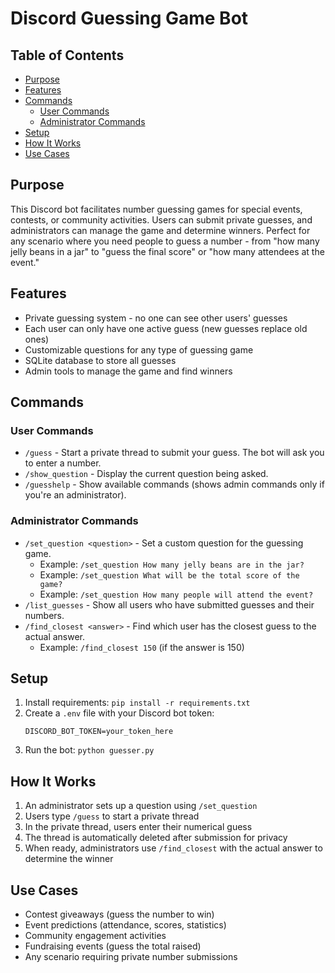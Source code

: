 # Discord Guessing Game Bot

## Table of Contents
- [Purpose](#purpose)
- [Features](#features)
- [Commands](#commands)
  - [User Commands](#user-commands)
  - [Administrator Commands](#administrator-commands)
- [Setup](#setup)
- [How It Works](#how-it-works)
- [Use Cases](#use-cases)

## Purpose
This Discord bot facilitates number guessing games for special events, contests, or community activities. Users can submit private guesses, and administrators can manage the game and determine winners. Perfect for any scenario where you need people to guess a number - from "how many jelly beans in a jar" to "guess the final score" or "how many attendees at the event."

## Features
- Private guessing system - no one can see other users' guesses
- Each user can only have one active guess (new guesses replace old ones)
- Customizable questions for any type of guessing game
- SQLite database to store all guesses
- Admin tools to manage the game and find winners

## Commands

### User Commands
- `/guess` - Start a private thread to submit your guess. The bot will ask you to enter a number.
- `/show_question` - Display the current question being asked.
- `/guesshelp` - Show available commands (shows admin commands only if you're an administrator).

### Administrator Commands
- `/set_question <question>` - Set a custom question for the guessing game.
  - Example: `/set_question How many jelly beans are in the jar?`
  - Example: `/set_question What will be the total score of the game?`
  - Example: `/set_question How many people will attend the event?`
- `/list_guesses` - Show all users who have submitted guesses and their numbers.
- `/find_closest <answer>` - Find which user has the closest guess to the actual answer.
  - Example: `/find_closest 150` (if the answer is 150)

## Setup
1. Install requirements: `pip install -r requirements.txt`
2. Create a `.env` file with your Discord bot token:
   ```
   DISCORD_BOT_TOKEN=your_token_here
   ```
3. Run the bot: `python guesser.py`

## How It Works
1. An administrator sets up a question using `/set_question`
2. Users type `/guess` to start a private thread
3. In the private thread, users enter their numerical guess
4. The thread is automatically deleted after submission for privacy
5. When ready, administrators use `/find_closest` with the actual answer to determine the winner

## Use Cases
- Contest giveaways (guess the number to win)
- Event predictions (attendance, scores, statistics)
- Community engagement activities
- Fundraising events (guess the total raised)
- Any scenario requiring private number submissions
